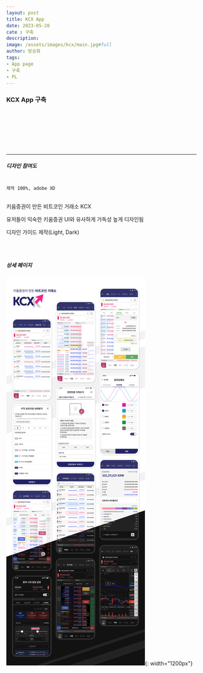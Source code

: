 ```yaml
---
layout: post
title: KCX App
date: 2023-05-28
cate : 구축
description:
image: /assets/images/kcx/main.jpg#full
author: 방승화
tags:
- App page
- 구축
- PL
---
```


<h3>KCX App 구축</h3>
<br><br><br><br><br><br>
<hr>

##### 디자인 참여도
<pre>
<code>
제작 100%, adobe XD
</code>
</pre>

<p>
키움증권이 만든 비트코인 거래소 KCX
</p>
<p>유저들이 익숙한 키움증권 UI와 유사하게 가독성 높게 디자인됨</p>
<p>디자인 가이드 제작(Light, Dark)</p>

<br>
<br>

##### 상세 페이지
![pc_main](/assets/images/kcx/view.jpg){: width="1200px"}
